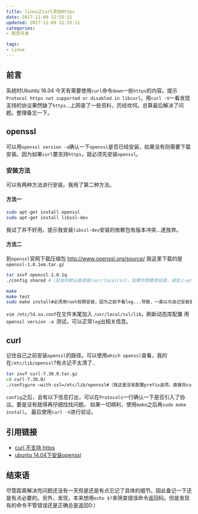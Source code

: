 ```yaml
---
title: linux之curl添加Https
date: 2017-11-09 22:55:11
updated: 2017-11-09 22:55:11
categories:
- 网页开发

tags:
- Linux
---
```


## 前言
系统时Ubuntu 16.04 今天有需要使用`curl`命令`down`一些`https`的内容。提示`Protocol https not supported or disabled in libcurl`。用`curl -V`一看发现支持的协议果然缺了`https`...上网查了一些资料，历经坎坷。总算最后解决了问题。整理备忘一下。

<!-- more -->
## openssl
可以用`openssl version -a`确认一下`openssl`是否已经安装，如果没有则需要下载安装。因为如果`curl`要支持`https`，就必须先安装`openssl`。
### 安装方法
可以有两种方法进行安装。我用了第二种方法。
#### 方法一
```bash
sudo apt-get install openssl 
sudo apt-get install libssl-dev
```
我试了并不好用。提示我安装`libssl-dev`安装的依赖包有版本冲突...遂放弃。

#### 方法二
到`openssl`官网下载压缩包 http://www.openssl.org/source/ 我这里下载的是`openssl-1.0.1em.tar.gz`
```bash
tar zxvf openssl-1.0.1q 
./config shared #（安装的默认路径是/usr/local/ssl，如果你想更改目录，请加上–prefix=/yourpath）这一步对后面正常覆盖安装curl更新协议非常关键 

make 
make test 
sudo make install#必须用root权限安装，因为之前不看log...导致，一直以为自己安装是正确的
```
`vim /etc/ld.so.conf`在文件末尾加入 `/usr/local/ssl/lib`，刷新动态库配置
用`openssl version -a `测试，可以正常`log`出相关信息。

## curl
记住自己之前安装`openssl`的路径。可以使用`which openssl`查看，我的在`/etc/lib/openssl`?有点记不太清了..
```bash
tar zxvf curl-7.30.0.tar.gz 
cd curl-7.30.0/ 
./configure –with-ssl=/etc/lib/openssl#（我这里没有配置prefix选项，直接将curl安装到默认的目录/usr/local） 
```
`config`之后，会有以下信息打出，可以在`Protocols`一行确认一下是否引入了协议。要是没有就得再仔细找找问题。 
如果一切顺利，使用`make`之后再`sudo make install`。
最后使用`curl -V`进行验证。

## 引用链接
- [curl 不支持 https](http://blog.csdn.net/Timsley/article/details/50782742)
- [ubuntu 14.04下安装openssl](http://blog.csdn.net/Timsley/article/details/50776615)

## 结束语
尽管距离解决完问题还没有一天但是还是有点忘记了具体的细节。因此备记一下还是有点必要的。另外，发现，本来想用`echo $?`来筛查错误命令返回码。但是发现有的命令不管错误还是正确总是返回0:）
